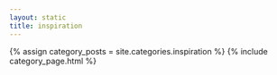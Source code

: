 ```yaml
---
layout: static
title: inspiration
---
```


{% assign category_posts = site.categories.inspiration %}
{% include category_page.html %}

